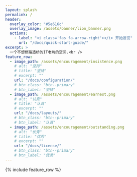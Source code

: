 ```yaml
---
layout: splash
permalink: /
header:
  overlay_color: "#5e616c"
  overlay_image: /assets/banner/lion_banner.png
  actions:
    - label: "<i class='fas fa-arrow-right'></i> 开始游览"
      url: "/docs/quick-start-guide/"
excerpt: >
  一个不想修路造桥的IT老坑的空间.<br />
feature_row:
  - image_path: /assets/encouragement/insistence.png
    # alt: "坚持"
    # title: "坚持"
    # excerpt: ""
    url: "/docs/configuration/"
    # btn_class: "btn--primary"
    # btn_label: "坚持"
  - image_path: /assets/encouragement/earnest.png
    # alt: "认真"
    # title: "认真"
    # excerpt: ""
    url: "/docs/layouts/"
    # btn_class: "btn--primary"
    # btn_label: "认真"
  - image_path: /assets/encouragement/outstanding.png
    # alt: "优秀"
    # title: "优秀"
    # excerpt: ""
    url: "/docs/license/"
    # btn_class: "btn--primary"
    # btn_label: "优秀"      
---
```


{% include feature_row %}
